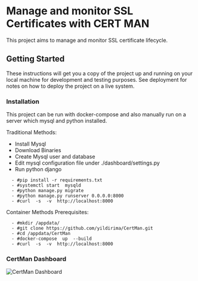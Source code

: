 # Manage  and monitor  SSL  Certificates with  CERT MAN

This project aims to manage and monitor SSL certificate lifecycle. 

## Getting Started

These instructions will get you a copy of the project up and running on your local machine for development and testing purposes. See deployment for notes on how to deploy the project on a live system.

### Installation

This project can be  run with docker-compose and also manually run on a server which mysql and  python installed. 

Traditional Methods:

* Install Mysql
* Download Binaries
* Create Mysql user and  database
* Edit mysql configuration file under ./dashboard/settings.py
* Run python django
```
  - #pip install -r requirements.txt
  - #systemctl start  mysqld
  - #python manage.py migrate
  - #python manage.py runserver 0.0.0.0:8000
  - #curl  -s  -v  http://localhost:8000
 ```
Container Methods Prerequisites:
```
  - #mkdir /appdata/
  - #git clone https://github.com/yildirima/CertMan.git
  - #cd /appdata/CertMan
  - #docker-compose  up  --build
  - #curl  -s  -v  http://localhost:8000
```
### CertMan  Dashboard
![CertMan  Dashboard](https://user-images.githubusercontent.com/15966685/59183360-76604a80-8b74-11e9-82ec-abf0e01ce934.png)
